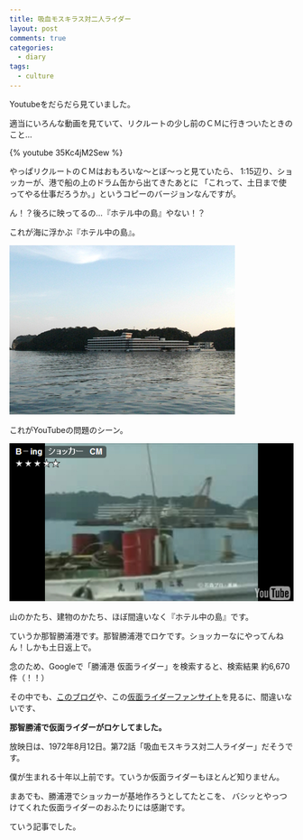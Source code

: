 ```yaml
---
title: 吸血モスキラス対二人ライダー
layout: post
comments: true
categories:
  - diary
tags:
  - culture
---
```

Youtubeをだらだら見ていました。

適当にいろんな動画を見ていて、リクルートの少し前のＣＭに行きついたときのこと…

{% youtube 35Kc4jM2Sew %}

やっぱリクルートのＣＭはおもろいな～とぼ～っと見ていたら、
1:15辺り、ショッカーが、港で船の上のドラム缶から出てきたあとに
「これって、土日まで使ってやる仕事だろうか。」というコピーのバージョンなんですが。

ん！？後ろに映ってるの…『ホテル中の島』やない！？

これが海に浮かぶ『ホテル中の島』。

![ホテル中の島][1]

これがYouTubeの問題のシーン。

![ホテル中の島？][2]

山のかたち、建物のかたち、ほぼ間違いなく『ホテル中の島』です。

ていうか那智勝浦港です。那智勝浦港でロケです。ショッカーなにやってんねん！しかも土日返上で。

念のため、Googleで「勝浦港 仮面ライダー」を検索すると、検索結果 約6,670 件（！！）

その中でも、[このブログ][a1]や、この[仮面ライダーファンサイト][a2]を見るに、間違いないです、

**那智勝浦で仮面ライダーがロケしてました。**

放映日は、1972年8月12日。第72話「吸血モスキラス対二人ライダー」だそうです。

僕が生まれる十年以上前です。ていうか仮面ライダーもほとんど知りません。

まあでも、勝浦港でショッカーが基地作ろうとしてたとこを、
バシッとやっつけてくれた仮面ライダーのおふたりには感謝です。

ていう記事でした。


 [1]: /img/uploads/2010/02/kamen-rider-nachikatsuura-1.jpg
 [2]: /img/uploads/2010/02/kamen-rider-nachikatsuura-2.jpg

 [a1]: http://nukarumi.jugem.jp/?cid=56
 [a2]: http://www.dct-bf.com/rider/rider01/stories08.html
